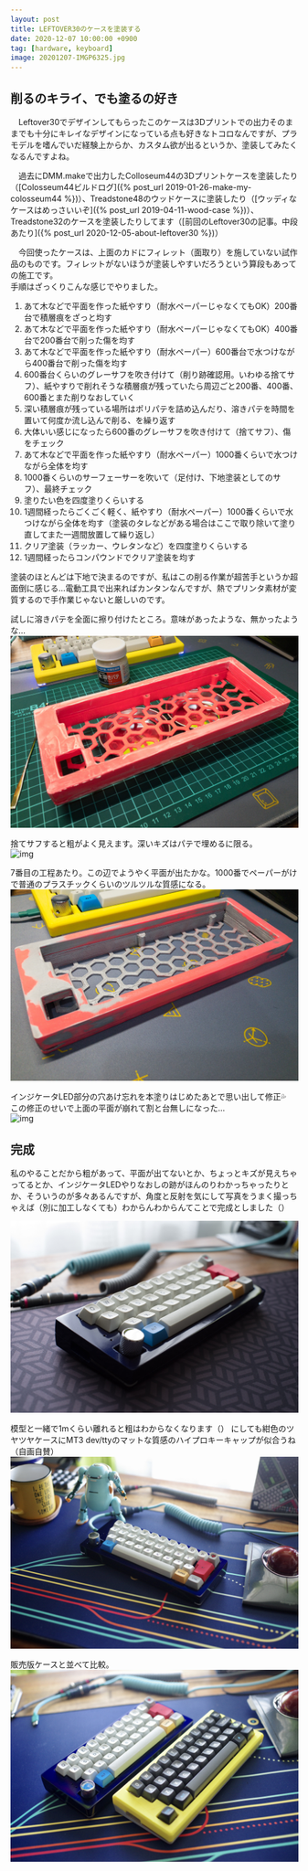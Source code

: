 ```yaml
---
layout: post
title: LEFTOVER30のケースを塗装する
date: 2020-12-07 10:00:00 +0900
tag: [hardware, keyboard]
image: 20201207-IMGP6325.jpg
---
```


## 削るのキライ、でも塗るの好き

　Leftover30でデザインしてもらったこのケースは3Dプリントでの出力そのままでも十分にキレイなデザインになっている点も好きなトコロなんですが、プラモデルを嗜んでいだ経験上からか、カスタム欲が出るというか、塗装してみたくなるんですよね。  

　過去にDMM.makeで出力したColloseum44の3Dプリントケースを塗装したり（[Colosseum44ビルドログ]({% post_url 2019-01-26-make-my-colosseum44 %})）、Treadstone48のウッドケースに塗装したり（[ウッディなケースはめっさいいぞ]({% post_url 2019-04-11-wood-case %})）、Treadstone32のケースを塗装したりしてます（[前回のLeftover30の記事。中段あたり]({% post_url 2020-12-05-about-leftover30 %})）

　今回使ったケースは、上面のカドにフィレット（面取り）を施していない試作品のものです。フィレットがないほうが塗装しやすいだろうという算段もあっての施工です。  
手順はざっくりこんな感じでやりました。  

1. あて木などで平面を作った紙やすり（耐水ペーパーじゃなくてもOK）200番台で積層痕をざっと均す
2. あて木などで平面を作った紙やすり（耐水ペーパーじゃなくてもOK）400番台で200番台で削った傷を均す
3. あて木などで平面を作った紙やすり（耐水ペーパー）600番台で水つけながら400番台で削った傷を均す
4. 600番台くらいのグレーサフを吹き付けて（削り跡確認用。いわゆる捨てサフ）、紙やすりで削れそうな積層痕が残っていたら周辺ごと200番、400番、600番とまた削りなおしていく
5. 深い積層痕が残っている場所はポリパテを詰め込んだり、溶きパテを時間を置いて何度か流し込んで削る、を繰り返す
6. 大体いい感じになったら600番のグレーサフを吹き付けて（捨てサフ）、傷をチェック
7. あて木などで平面を作った紙やすり（耐水ペーパー）1000番くらいで水つけながら全体を均す
8. 1000番くらいのサーフェーサーを吹いて（足付け、下地塗装としてのサフ）、最終チェック
9. 塗りたい色を四度塗りくらいする
10. 1週間経ったらごくごく軽く、紙やすり（耐水ペーパー）1000番くらいで水つけながら全体を均す（塗装のタレなどがある場合はここで取り除いて塗り直してまた一週間放置して繰り返し）
11. クリア塗装（ラッカー、ウレタンなど）を四度塗りくらいする
12. 1週間経ったらコンパウンドでクリア塗装を均す

塗装のほとんどは下地で決まるのですが、私はこの削る作業が超苦手というか超面倒に感じる…電動工具で出来ればカンタンなんですが、熱でプリンタ素材が変質するので手作業じゃないと厳しいのです。  

試しに溶きパテを全面に擦り付けたところ。意味があったような、無かったような… 　
![img](/assets/photos/APC_1805.jpg)  

捨てサフすると粗がよく見えます。深いキズはパテで埋めるに限る。  
![img](/assets/photos/APC_1810.jpg)  

7番目の工程あたり。この辺でようやく平面が出たかな。1000番でペーパーがけで普通のプラスチックくらいのツルツルな質感になる。  
![img](/assets/photos/APC_1812.jpg)  

インジケータLED部分の穴あけ忘れを本塗りはじめたあとで思い出して修正💦  
この修正のせいで上面の平面が崩れて割と台無しになった…  
![img](/assets/photos/APC_1867.jpg)  

## 完成

私のやることだから粗があって、平面が出てないとか、ちょっとキズが見えちゃってるとか、インジケータLEDやりなおしの跡がほんのりわかっちゃったりとか、そういうのが多々あるんですが、角度と反射を気にして写真をうまく撮っちゃえば（別に加工しなくても）わからんわからんてことで完成としました（）

![img](/assets/photos/20201101-IMGP6245.jpg)  

模型と一緒で1mくらい離れると粗はわからなくなります（）
にしても紺色のツヤツヤケースにMT3 dev/ttyのマットな質感のハイプロキーキャップが似合うね（自画自賛）
![img](/assets/photos/20201207-IMGP6325.jpg)  

販売版ケースと並べて比較。  
![img](/assets/photos/20201207-IMGP6329.jpg)  
